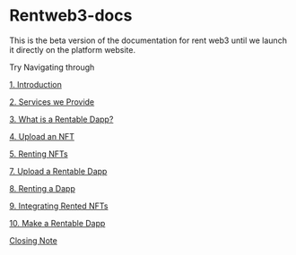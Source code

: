 # Rentweb3-docs
This is the beta version of the documentation for rent web3 until we launch it directly on the platform website.

Try Navigating through

[1. Introduction](./Introduction.md)

[2. Services we Provide](./Services.md)

[3. What is a Rentable Dapp?](./Rentable-dapp.md)

[4. Upload an NFT](./NFT-upload.md)

[5. Renting NFTs](./NFT-Renting.md)

[7. Upload a Rentable Dapp](./Dapp-upload.md)

[8. Renting a Dapp](./Making-rentable-dapp.md)

[9. Integrating Rented NFTs](./Integrating-rented-NFTs.md)

[10. Make a Rentable Dapp](./Making-rentable-dapp.md)

[Closing Note](./closing-note.md)




